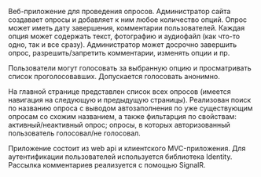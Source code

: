 Веб-приложение для проведения опросов. Администратор сайта создавает опросы и добавляет к ним любое количество опций. Опрос может иметь дату завершения, комментарии пользователей.
Каждая опция может содержать текст, фотографию и аудиофайл (как что-то одно, так и все сразу). Администратор может досрочно завершить опрос, разрешить/запретить комментарии, изменять опции и пр.

Пользователи могут голосовать за выбранную опцию и просматривать список проголосовавших. Допускается голосовать анонимно.

На главной странице представлен список всех опросов (имеется навигация на следующую и предыдущую страницы). Реализован поиск по названию опроса с выводом автозаполнения по уже существующим опросам со схожим названием, а также фильтарция по свойствам: активный/неактивный опрос; опросы, в которых авторизованный пользователь голосовал/не голосовал.

Приложение состоит из web api и клиентского MVC-приложения.
Для аутентификации пользователей используется библиотека Identity. 
Рассылка комментариев реализуется с помощью SignalR.

